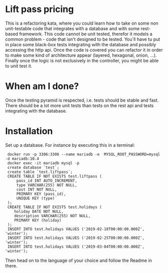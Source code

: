 
# Lift pass pricing

This is a refactoring kata, where you could learn how to take on some 
non unit-testable code that integrates with a database and with some rest-based 
framework. This code cannot be unit tested, therefor it models a 
common problem - code that isn't designed to be tested. You'll have
tu put in place some black-box tests integrating with the database and possibly 
accessing the http api. Once the code is covered you can refactor it in order
to make some kind of architecture appear (layered, hexagonal, onion, ...). 
Finally once the logic is not exclusively in the controller, you might be able
to unit test it. 

# When am I done?
Once the testing pyramid is respected, i.e. tests should be stable and fast. 
There should be a lot more unit tests than tests on the rest api and tests 
integrating with the database.

# Installation  
Set up a database. For instance by executing this in a terminal:

     docker run -p 3306:3306 --name mariadb -e  MYSQL_ROOT_PASSWORD=mysql -d mariadb:10.4 
     docker exec -it mariadb mysql -p 
     create database `test`;
     create table `test.liftpass`;
     CREATE TABLE IF NOT EXISTS test.liftpass (
         pass_id INT AUTO_INCREMENT,
         type VARCHAR(255) NOT NULL,
         cost INT NOT NULL,
         PRIMARY KEY (pass_id),
         UNIQUE KEY (type)
     );
     CREATE TABLE IF NOT EXISTS test.holidays (
        holiday DATE NOT NULL,
        description VARCHAR(255) NOT NULL,
        PRIMARY KEY (holiday)
     );
     INSERT INTO test.holidays VALUES ('2019-02-18T00:00:00.000Z', 'winter');
     INSERT INTO test.holidays VALUES ('2019-02-25T00:00:00.000Z', 'winter');
     INSERT INTO test.holidays VALUES ('2019-03-04T00:00:00.000Z', 'winter');
         
Then head on to the language of your choice and follow the Readme in there.
         
